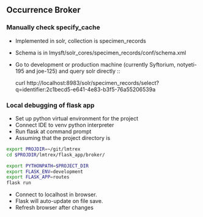## Occurrence Broker

### Manually check specify_cache

* Implemented in solr, collection is specimen_records
* Schema is in lmysft/solr_cores/specimen_records/conf/schema.xml
* Go to development or production machine (currently Syftorium, notyeti-195 and joe-125) and query solr directly
  ::

  curl http://localhost:8983/solr/specimen_records/select?q=identifier:2c1becd5-e641-4e83-b3f5-76a55206539a


### Local debugging of flask app

* Set up python virtual environment for the project
* Connect IDE to venv python interpreter
* Run flask at command prompt
* Assuming that the project directory is

```zsh
export PROJDIR=~/git/lmtrex
cd $PROJDIR/lmtrex/flask_app/broker/

export PYTHONPATH=$PROJECT_DIR
export FLASK_ENV=development
export FLASK_APP=routes
flask run
```

* Connect to localhost in browser.
* Flask will auto-update on file save.
* Refresh browser after changes
